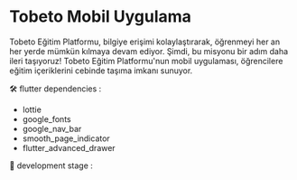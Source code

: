 # Tobeto Mobil Uygulama

Tobeto Eğitim Platformu, bilgiye erişimi kolaylaştırarak, öğrenmeyi her an her yerde mümkün kılmaya devam ediyor. Şimdi, bu misyonu bir adım daha ileri taşıyoruz! Tobeto Eğitim Platformu'nun mobil uygulaması, öğrencilere eğitim içeriklerini cebinde taşıma imkanı sunuyor.

🛠️ flutter dependencies :

* lottie
* google_fonts
* google_nav_bar
* smooth_page_indicator
* flutter_advanced_drawer

📱 development stage : 

